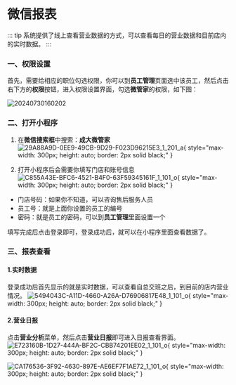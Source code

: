# 微信报表
::: tip
系统提供了线上查看营业数据的方式，可以查看每日的营业数据和目前店内的实时数据。
:::
### 一、权限设置
首先，需要给相应的职位勾选权限，你可以到**员工管理**页面选中该员工，然后点击右下方的**权限**按钮，进入权限设置界面，勾选**微管家**的权限，如下图：

![20240730160202](https://wiki-cdsoft.oss-cn-hangzhou.aliyuncs.com/20240730160202.png)
### 二、打开小程序
1. 在**微信搜索框**中搜索：**成大微管家**
![29A88A9D-0EE9-49CB-9D29-F023D96215E3_1_201_a](https://wiki-cdsoft.oss-cn-hangzhou.aliyuncs.com/29A88A9D-0EE9-49CB-9D29-F023D96215E3_1_201_a.jpeg){ style="max-width: 300px; height: auto; border: 2px solid black;" }

2. 打开小程序后会需要你填写门店和账号信息
![C855A43E-BFC6-4521-B4F0-63F59345161F_1_101_o](https://wiki-cdsoft.oss-cn-hangzhou.aliyuncs.com/C855A43E-BFC6-4521-B4F0-63F59345161F_1_101_o.jpeg){ style="max-width: 300px; height: auto; border: 2px solid black;" }

+ 门店号码：如果你不知道，可以咨询售后服务人员
+ 员工号：就是上面你设置的员工的编号
+ 密码：就是员工的密码，可以到**员工管理**里面设置一个

填写完成后点击登录即可，登录成功后，就可以在小程序里面查看数据了。

### 三、报表查看

####  1.实时数据
登录成功后首先显示的就是实时数据，可以查看自总交班之后，到目前的店内营业情况。
![5494043C-A11D-4660-A26A-D76906817E48_1_101_o](https://wiki-cdsoft.oss-cn-hangzhou.aliyuncs.com/5494043C-A11D-4660-A26A-D76906817E48_1_101_o.jpeg){ style="max-width: 300px; height: auto; border: 2px solid black;" }

#### 2.营业日报
点击**营业分析**菜单，然后点击**营业日报**即可进入日报查看界面。
![E723160B-1D27-444A-BF2C-CBB74201EE02_1_101_o](https://wiki-cdsoft.oss-cn-hangzhou.aliyuncs.com/E723160B-1D27-444A-BF2C-CBB74201EE02_1_101_o.jpeg){ style="max-width: 300px; height: auto; border: 2px solid black;" }

![CA176536-3F92-4630-897E-AE6EF7F1AE72_1_101_o](https://wiki-cdsoft.oss-cn-hangzhou.aliyuncs.com/CA176536-3F92-4630-897E-AE6EF7F1AE72_1_101_o.jpeg){ style="max-width: 300px; height: auto; border: 2px solid black;" }


